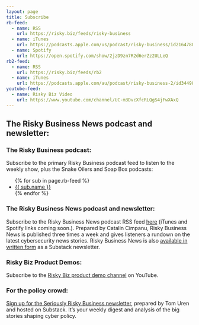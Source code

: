 ```yaml
---
layout: page
title: Subscribe
rb-feed:
  - name: RSS
    url: https://risky.biz/feeds/risky-business
  - name: iTunes
    url: https://podcasts.apple.com/us/podcast/risky-business/id216478078
  - name: Spotify
    url: https://open.spotify.com/show/2jzD9zn7R2d6erZz2ULLeQ
rb2-feed:
  - name: RSS
    url: https://risky.biz/feeds/rb2
  - name: iTunes
    url: https://podcasts.apple.com/au/podcast/risky-business-2/id344988701
youtube-feed:
  - name: Risky Biz Video
    url: https://www.youtube.com/channel/UC-m3DvcXfcRLQgS4jFwXAxQ
---
```

## The Risky Business News podcast and newsletter:

### The Risky Business podcast:
Subscribe to the primary Risky Business podcast feed to listen to the weekly show, plus the Snake Oilers and Soap Box podcasts:
<ul>
{% for sub in page.rb-feed %}
  <li><a href="{{ sub.url }}">{{ sub.name }}</a></li>
{% endfor %}
</ul>

### The Risky Business News podcast and newsletter:

Subscribe to the Risky Business News podcast RSS feed [here](https://risky.biz/feeds/risky-business-news/) (iTunes and Spotify links coming soon.). Prepared by Catalin Cimpanu, Risky Business News is published three times a week and gives listeners a rundown on the latest cybersecurity news stories. Risky Business News is also [available in written form](https://riskybiznews.substack.com/) as a Substack newsletter.

### Risky Biz Product Demos:
Subscribe to the [Risky Biz product demo channel](https://www.youtube.com/channel/UCZzIaWixWHa96R7K4c40_Dg) on YouTube.

### For the policy crowd:
[Sign up for the Seriously Risky Business newsletter](https://srslyriskybiz.substack.com/subscribe), prepared by Tom Uren and hosted on Substack. It’s your weekly digest and analysis of the big stories shaping cyber policy.
